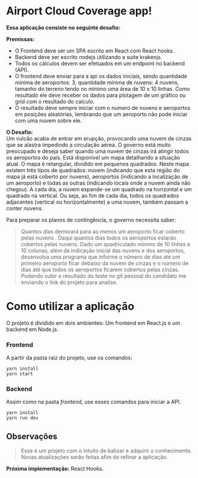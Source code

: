 # Airport Cloud Coverage app!

**Essa aplicação consiste no seguinte desafio:**

**Premissas:**  

 - O Frontend deve ser um SPA escrito em React com React hooks.
 - Backend deve ser escrito nodejs utilizando a suite krakenjs.
 - Todos os cálculos devem ser efetuados em um endpoint no backend   
   (API).
 - O frontend deve enviar para a api os dados iniciais, sendo quantidade
   mínima de aeroportos: 3, quantidade mínima de nuvens: 4 nuvens,
   tamanho do terreno tendo no mínimo uma área de 10 x 10 linhas. Como resultado ele deve receber os dados para plotagem de um gráfico ou grid com o resultado do calculo.  
 - O resultado deve sempre iniciar com o numero de nuvens e aeroportos
   em posições aleatórias, lembrando que um aeroporto não pode iniciar
   com uma nuvem sobre ele.

**O Desafio:**  
Um vulcão acaba de entrar em erupção, provocando uma nuvem de cinzas que se alastra impedindo a circulação aérea. O governo está muito preocupado e deseja saber quando uma nuvem de cinzas irá atingir todos os aeroportos do país. Está disponível um mapa detalhando a situação atual. O mapa é retangular, dividido em pequenos quadrados. Neste mapa existem três tipos de quadrados: nuvem (indicando que esta região do mapa já está coberto por nuvens), aeroportos (indicando a localização de um aeroporto) e todas as outras (indicando locais onde a nuvem ainda não chegou). A cada dia, a nuvem expande-se um quadrado na horizontal e um quadrado na vertical. Ou seja, ao fim de cada dia, todos os quadrados adjacentes (vertical ou horizontalmente) a uma nuvem, também passam a conter nuvens.

Para preparar os planos de contingência, o governo necessita saber:  
> Quantos dias demorará para ao menos um aeroporto ficar coberto pelas nuvens  .
> Daqui quantos dias todos os aeroportos estarão cobertos pelas nuvens. Dado um quadriculado mínimo de 10 linhas e 10 colunas, além da indicação inicial das nuvens e dos aeroportos, desenvolva uma programa que informe o número de dias até um primeiro aeroporto ficar debaixo da nuvem de cinzas e o número de dias até que todos os aeroportos ficarem cobertos pelas cinzas. Podendo subir o resultado do teste no git pessoal do candidato me enviando o link do projeto para analise.


# Como utilizar a aplicação

O projeto é dividido em dois ambientes: Um frontend em React.js e um backend em Node.js.

### Frontend

A partir da pasta raiz do projeto, use os comandos:


    yarn install
    yarn start

### Backend

Assim como na pasta *frontend*, use esses comandos para iniciar a API.

    yarn install
    yarn run dev


## Observações

> Esse é um projeto com o intuito de balizar e adquirir o conhecimento. Novas atualizações serão feitas afim de refinar a aplicação.

**Próxima implementação:** React Hooks.
